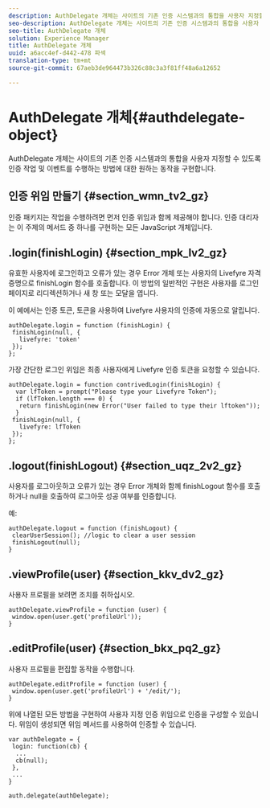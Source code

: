 ```yaml
---
description: AuthDelegate 개체는 사이트의 기존 인증 시스템과의 통합을 사용자 지정할 수 있도록 인증 작업 및 이벤트를 수행하는 방법에 대한 원하는 동작을 구현합니다.
seo-description: AuthDelegate 개체는 사이트의 기존 인증 시스템과의 통합을 사용자 지정할 수 있도록 인증 작업 및 이벤트를 수행하는 방법에 대한 원하는 동작을 구현합니다.
seo-title: AuthDelegate 개체
solution: Experience Manager
title: AuthDelegate 개체
uuid: a6acc4ef-d442-478 파섹
translation-type: tm+mt
source-git-commit: 67aeb3de964473b326c88c3a3f81ff48a6a12652

---
```



# AuthDelegate 개체{#authdelegate-object}

AuthDelegate 개체는 사이트의 기존 인증 시스템과의 통합을 사용자 지정할 수 있도록 인증 작업 및 이벤트를 수행하는 방법에 대한 원하는 동작을 구현합니다.

## 인증 위임 만들기 {#section_wmn_tv2_gz}

인증 패키지는 작업을 수행하려면 먼저 인증 위임과 함께 제공해야 합니다. 인증 대리자는 이 주제의 메서드 중 하나를 구현하는 모든 JavaScript 개체입니다.

## .login(finishLogin) {#section_mpk_lv2_gz}

유효한 사용자에 로그인하고 오류가 있는 경우 Error 개체 또는 사용자의 Livefyre 자격 증명으로 finishLogin 함수를 호출합니다. 이 방법의 일반적인 구현은 사용자를 로그인 페이지로 리디렉션하거나 새 창 또는 모달을 엽니다.

이 예에서는 인증 토큰, 토큰을 사용하여 Livefyre 사용자의 인증에 자동으로 알립니다.

```
authDelegate.login = function (finishLogin) { 
 finishLogin(null, { 
   livefyre: 'token' 
 }); 
};
```

가장 간단한 로그인 위임은 최종 사용자에게 Livefyre 인증 토큰을 요청할 수 있습니다.

```
authDelegate.login = function contrivedLogin(finishLogin) { 
  var lfToken = prompt("Please type your Livefyre Token");  
  if (lfToken.length === 0) { 
   return finishLogin(new Error("User failed to type their lftoken")); 
  }  
 finishLogin(null, { 
   livefyre: lfToken 
 }); 
};
```

## .logout(finishLogout) {#section_uqz_2v2_gz}

사용자를 로그아웃하고 오류가 있는 경우 Error 개체와 함께 finishLogout 함수를 호출하거나 null을 호출하여 로그아웃 성공 여부를 인증합니다.

예:

```
authDelegate.logout = function (finishLogout) { 
 clearUserSession(); //logic to clear a user session  
 finishLogout(null); 
}
```

## .viewProfile(user) {#section_kkv_dv2_gz}

사용자 프로필을 보려면 조치를 취하십시오.

```
authDelegate.viewProfile = function (user) { 
 window.open(user.get('profileUrl')); 
}
```

## .editProfile(user) {#section_bkx_pq2_gz}

사용자 프로필을 편집할 동작을 수행합니다.

```
authDelegate.editProfile = function (user) { 
 window.open(user.get('profileUrl') + '/edit/'); 
}
```

위에 나열된 모든 방법을 구현하여 사용자 지정 인증 위임으로 인증을 구성할 수 있습니다. 위임이 생성되면 위임 메서드를 사용하여 인증할 수 있습니다.

```
var authDelegate = { 
 login: function(cb) { 
  ... 
  cb(null); 
 }, 
 ... 
} 
  
auth.delegate(authDelegate);
```

